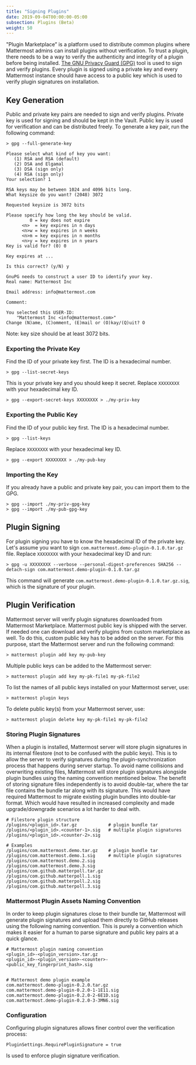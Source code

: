 ```yaml
---
title: "Signing Plugins"
date: 2019-09-04T00:00:00-05:00
subsection: Plugins (Beta)
weight: 50
---
```


"Plugin Marketplace” is a platform used to distribute common plugins where Mattermost admins can install plugins without verification. To trust a plugin, there needs to be a way to verify the authenticity and integrity of a plugin before being installed. [The GNU Privacy Guard (GPG)](https://gnupg.org) tool is used to sign and verify plugins. Every plugin is signed using a private key and every Mattermost instance should have access to a public key which is used to verify plugin signatures on installation.

## Key Generation
Public and private key pairs are needed to sign and verify plugins. Private key is used for signing and should be kept in the Vault. Public key is used for verification and can be distributed freely. To generate a key pair, run the following command:


 ```console
 > gpg --full-generate-key

 Please select what kind of key you want:
    (1) RSA and RSA (default)
    (2) DSA and Elgamal
    (3) DSA (sign only)
    (4) RSA (sign only)
 Your selection? 1

 RSA keys may be between 1024 and 4096 bits long.
 What keysize do you want? (2048) 3072

 Requested keysize is 3072 bits

 Please specify how long the key should be valid.
          0 = key does not expire
       <n>  = key expires in n days
       <n>w = key expires in n weeks
       <n>m = key expires in n months
       <n>y = key expires in n years
 Key is valid for? (0) 0

 Key expires at ...

 Is this correct? (y/N) y

 GnuPG needs to construct a user ID to identify your key.
 Real name: Mattermost Inc

 Email address: info@mattermost.com

 Comment:

 You selected this USER-ID:
     "Mattermost Inc <info@mattermost.com>"
 Change (N)ame, (C)omment, (E)mail or (O)kay/(Q)uit? O

 ```
 Note: key size should be at least 3072 bits.

### Exporting the Private Key
Find the ID of your private key first. The ID is a hexadecimal number.
```console
> gpg --list-secret-keys
```
This is your private key and you should keep it secret. Replace `XXXXXXXX` with your hexadecimal key ID.
```console
> gpg --export-secret-keys XXXXXXXX > ./my-priv-key
```


### Exporting the Public Key
Find the ID of your public key first. The ID is a hexadecimal number.
```console
> gpg --list-keys
```
Replace `XXXXXXXX` with your hexadecimal key ID.
```console
> gpg --export XXXXXXXX > ./my-pub-key
```


### Importing the Key
If you already have a public and private key pair, you can import them to the GPG.
```console
> gpg --import ./my-priv-gpg-key
> gpg --import ./my-pub-gpg-key
```


## Plugin Signing
For plugin signing you have to know the hexadecimal ID of the private key. Let's assume you want to sign `com.mattermost.demo-plugin-0.1.0.tar.gz` file. Replace `XXXXXXXX` with your hexadecimal key ID and run:
```console
> gpg -u XXXXXXXX --verbose --personal-digest-preferences SHA256 --detach-sign com.mattermost.demo-plugin-0.1.0.tar.gz
```
This command will generate `com.mattermost.demo-plugin-0.1.0.tar.gz.sig`, which is the signature of your plugin.

## Plugin Verification
Mattermost server will verify plugin signatures downloaded from Mattermost Marketplace. Mattermost public key is shipped with the server. If needed one can download and verify plugins from custom marketplace as well. To do this, custom public key has to be added on the server. For this purpose, start the Mattermost server and run the following command:
```console
> mattermost plugin add key my-pub-key
```

Multiple public keys can be added to the Mattermost server:
```console
> mattermost plugin add key my-pk-file1 my-pk-file2
```
To list the names of all public keys installed on your Mattermost server, use:
```console
> mattermost plugin keys
```
To delete public key(s) from your Mattermost server, use:
```console
> mattermost plugin delete key my-pk-file1 my-pk-file2
```

### Storing Plugin Signatures
When a plugin is installed, Mattermost server will store plugin signatures in its internal filestore (not to be confused with the public keys). This is to allow the server to verify signatures during the plugin-synchronization process that happens during server startup. To avoid name collisions and overwriting existing files, Mattermost will store plugin signatures alongside plugin bundles using the naming convention mentioned below. The benefit of storing signature files independently is to avoid double-tar, where the tar file contains the bundle tar along with its signature. This would have required Mattermost to migrate existing plugin bundles into double-tar format. Which would have resulted in increased complexity and made upgrade/downgrade scenarios a lot harder to deal with.
```console
# Filestore plugin structure
/plugins/<plugin_id>.tar.gz            # plugin bundle tar
/plugins/<plugin_id>.<counter-1>.sig   # multiple plugin signatures
/plugins/<plugin_id>.<counter-2>.sig     

# Examples
/plugins/com.mattermost.demo.tar.gz    # plugin bundle tar
/plugins/com.mattermost.demo.1.sig     # multiple plugin signatures
/plugins/com.mattermost.demo.2.sig
/plugins/com.mattermost.demo.3.sig
/plugins/com.github.matterpoll.tar.gz
/plugins/com.github.matterpoll.1.sig
/plugins/com.github.matterpoll.2.sig
/plugins/com.github.matterpoll.3.sig

```

### Mattermost Plugin Assets Naming Convention
In order to keep plugin signatures close to their bundle tar, Mattermost will generate plugin signatures and upload them directly to GitHub releases using the following naming convention. This is purely a convention which makes it easier for a human to parse signature and public key pairs at a quick glance.
```console
# Mattermost plugin naming convention
<plugin_id>-<plugin_version>.tar.gz
<plugin_id>-<plugin_version>-<counter>-<public_key_fingerprint_hash>.sig


# Mattermost demo plugin example
com.mattermost.demo-plugin-0.2.0.tar.gz
com.mattermost.demo-plugin-0.2.0-1-1E11.sig
com.mattermost.demo-plugin-0.2.0-2-6E1D.sig
com.mattermost.demo-plugin-0.2.0-3-3MN6.sig
```

### Configuration
Configuring plugin signatures allows finer control over the verification process:
```console
PluginSettings.RequirePluginSignature = true
```
Is used to enforce plugin signature verification.